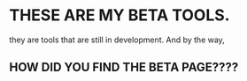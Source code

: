 # THESE ARE MY BETA TOOLS.
they are tools that are still in development. And by the way, 
## HOW DID YOU FIND THE BETA PAGE????

